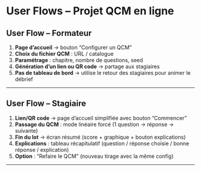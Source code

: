 # User Flows – Projet QCM en ligne

## User Flow – Formateur

1. **Page d’accueil** → bouton “Configurer un QCM”
2. **Choix du fichier QCM** : URL / catalogue
3. **Paramétrage** : chapitre, nombre de questions, seed
4. **Génération d’un lien ou QR code** → partage aux stagiaires
5. **Pas de tableau de bord** → utilise le retour des stagiaires pour animer le
   débrief

---

## User Flow – Stagiaire

1. **Lien/QR code** → page d’accueil simplifiée avec bouton “Commencer”
2. **Passage du QCM** : mode linéaire forcé (1 question → réponse → suivante)
3. **Fin du lot** → écran résumé (score + graphique + bouton explications)
4. **Explications** : tableau récapitulatif (question / réponse choisie / bonne
   réponse / explication)
5. **Option** : “Refaire le QCM” (nouveau tirage avec la même config)

---
